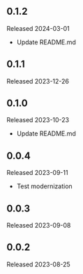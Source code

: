 ## 0.1.2

Released 2024-03-01

  - Update README.md

## 0.1.1

Released 2023-12-26


## 0.1.0

Released 2023-10-23

  - Update README.md

## 0.0.4

Released 2023-09-11

  - Test modernization

## 0.0.3

Released 2023-09-08


## 0.0.2

Released 2023-08-25


